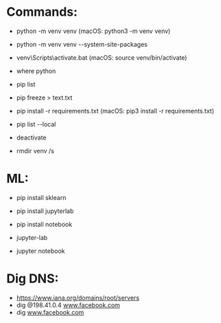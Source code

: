 # Commands:

- python -m venv venv (macOS: python3 -m venv venv)
- python -m venv venv --system-site-packages
- venv\Scripts\activate.bat (macOS: source venv/bin/activate)
- where python
- pip list
- pip freeze > text.txt

- pip install -r requirements.txt (macOS: pip3 install -r requirements.txt)

- pip list --local

- deactivate
- rmdir venv /s

# ML:

- pip install sklearn
- pip install jupyterlab
- pip install notebook

- jupyter-lab
- jupyter notebook

# Dig DNS:

- https://www.iana.org/domains/root/servers
- dig @198.41.0.4 www.facebook.com
- dig www.facebook.com
